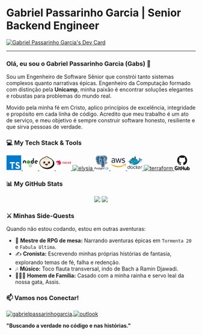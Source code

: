 # Gabriel Passarinho Garcia | Senior Backend Engineer

<a href="https://app.daily.dev/gabrielpassarinhogarcia"><img src="https://api.daily.dev/devcards/v2/rvAQUqLOwvMiB4chQRj3J.png?type=default&r=25n" width="356" alt="Gabriel Passarinho Garcia's Dev Card"/></a>

---

### Olá, eu sou o Gabriel Passarinho Garcia (Gabs) 👋 

Sou um Engenheiro de Software Sênior que constrói tanto sistemas complexos quanto narrativas épicas. Engenheiro da Computação formado com distinção pela **Unicamp**, minha paixão é encontrar soluções elegantes e robustas para problemas do mundo real.

Movido pela minha fé em Cristo, aplico princípios de excelência, integridade e propósito em cada linha de código. Acredito que meu trabalho é um ato de serviço, e meu objetivo é sempre construir software honesto, resiliente e que sirva pessoas de verdade.

### 💻 My Tech Stack & Tools

<p align="left">
  <a href="https://www.typescriptlang.org/" target="_blank" rel="noreferrer">
    <img src="https://raw.githubusercontent.com/devicons/devicon/master/icons/typescript/typescript-original.svg" alt="typescript" width="40" height="40"/>
  </a>
  <a href="https://nodejs.org" target="_blank" rel="noreferrer">
    <img src="https://raw.githubusercontent.com/devicons/devicon/master/icons/nodejs/nodejs-original-wordmark.svg" alt="nodejs" width="40" height="40"/>
  </a>
  <a href="https://bun.sh/" target="_blank" rel="noreferrer">
    <img src="https://raw.githubusercontent.com/devicons/devicon/master/icons/bun/bun-original.svg" alt="bun" width="40" height="40"/>
  </a>
  <a href="https://nestjs.com/" target="_blank" rel="noreferrer">
    <img src="https://raw.githubusercontent.com/devicons/devicon/master/icons/nestjs/nestjs-original-wordmark.svg" alt="nestjs" width="40" height="40"/>
  </a>
  <a href="https://elysiajs.com/" target="_blank" rel="noreferrer">
      <img src="https://elysiajs.com/assets/elysia.svg" alt="elysia" width="40" height="40"/>
  </a>
  <a href="https://www.postgresql.org" target="_blank" rel="noreferrer">
    <img src="https://raw.githubusercontent.com/devicons/devicon/master/icons/postgresql/postgresql-original-wordmark.svg" alt="postgresql" width="40" height="40"/>
  </a>
  <a href="https://aws.amazon.com" target="_blank" rel="noreferrer">
    <img src="https://raw.githubusercontent.com/devicons/devicon/master/icons/amazonwebservices/amazonwebservices-original-wordmark.svg" alt="aws" width="40" height="40"/>
  </a>
  <a href="https://www.docker.com/" target="_blank" rel="noreferrer">
    <img src="https://raw.githubusercontent.com/devicons/devicon/master/icons/docker/docker-original-wordmark.svg" alt="docker" width="40" height="40"/>
  </a>
  <a href="https://www.terraform.io/" target="_blank" rel="noreferrer">
    <img src="https://www.vectorlogo.zone/logos/terraformio/terraformio-icon.svg" alt="terraform" width="40" height="40"/>
  </a>
  <a href="https://github.com/" target="_blank" rel="noreferrer">
    <img src="https://raw.githubusercontent.com/devicons/devicon/master/icons/github/github-original-wordmark.svg" alt="github" width="40" height="40"/>
  </a>
</p>

### 📊 My GitHub Stats

<p align="center">
  <img height="180em" src="https://github-readme-stats.vercel.app/api?username=gabs-passarinho-garcia&show_icons=true&theme=tokyonight&include_all_commits=true&count_private=true"/>
  <img height="180em" src="https://github-readme-stats.vercel.app/api/top-langs/?username=gabs-passarinho-garcia&layout=compact&langs_count=7&theme=tokyonight"/>
</p>

### ⚔️ Minhas Side-Quests

Quando não estou codando, estou em outras aventuras:

* 🎲 **Mestre de RPG de mesa:** Narrando aventuras épicas em `Tormenta 20` e `Fabula Ultima`.
* ✍️ **Cronista:** Escrevendo minhas próprias histórias de fantasia, explorando temas de fé, falha e redenção.
* 🎶 **Músico:** Toco flauta transversal, indo de Bach a Ramin Djawadi.
* 👨‍👩‍👧 **Homem de Família:** Casado com a minha rainha e servo leal da nossa gata, Assis.

### 📫 Vamos nos Conectar!

<p align="left">
  <a href="https://linkedin.com/in/gabrielpassarinhogarcia" target="_blank">
    <img align="center" src="https://raw.githubusercontent.com/rahuldkjain/github-profile-readme-generator/master/src/images/icons/Social/linked-in-alt.svg" alt="gabrielpassarinhogarcia" height="30" width="40" />
  </a>
  <a href="mailto:gabrieldefreitasgarcia@outlook.com" target="_blank">
    <img align="center" src="https://upload.wikimedia.org/wikipedia/commons/d/df/Microsoft_Office_Outlook_%282018%E2%80%93present%29.svg" alt="outlook" height="30" width="40" />
  </a>
</p>

**"Buscando a verdade no código e nas histórias."**
